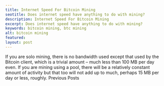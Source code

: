 ```yaml
---
title: Internet Speed For Bitcoin Mining
seotitle: Does internet speed have anything to do with mining?
description: Internet Speed For Bitcoin Mining
excerpt: Does internet speed have anything to do with mining?
keywords: bitcoin mining, btc mining
alt: bitcoin mining
featured: 
layout: post
---
```

If you are solo mining, there is no bandwidth used except that used by the Bitcoin client, which is a trivial amount – much less than 100 MB per day even.
If you are mining using a pool, there will be a relatively constant amount of activity but that too will not add up to much, perhaps 15 MB per day or less, roughly.
Previous Posts
